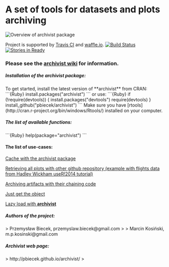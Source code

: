 A set of tools for datasets and plots archiving
=====================================================

![Overview of archivist package](https://raw.githubusercontent.com/pbiecek/archivist/master/archiwum.png)

Project is supported by [Travis CI](https://travis-ci.org/) and [waffle.io](https://waffle.io/).
[![Build Status](https://api.travis-ci.org/pbiecek/archivist.png)](https://travis-ci.org/pbiecek/archivist)
[![Stories in Ready](https://badge.waffle.io/pbiecek/archivist.png?label=READY)](http://waffle.io/pbiecek/archivist)


### Please see the  [archivist wiki](https://github.com/pbiecek/archivist/wiki) for information. 


<h5> Installation of the archivist package: </h5>
To get started, install the latest version of **archivist** from CRAN:
```{Ruby}
install.packages("archivist")
```
or use:
```{Ruby}
if (!require(devtools)) {
    install.packages("devtools")
    require(devtools)
}
install_github("pbiecek/archivist")
```
Make sure you have [rtools](http://cran.r-project.org/bin/windows/Rtools/) installed on your computer.

<h5> The list of available functions: </h5>
```{Ruby}
help(package="archivist")
```
<h4> The list of use-cases: </h4>

<a href="https://rawgit.com/pbiecek/archivist/master/vignettes/cacheUseCase.html">Cache with the archivist package</a>

<a href="https://rawgit.com/pbiecek/archivist/master/vignettes/accessibilityUseCase.html">Retrieving all plots with other github repository (example with flights data from Hadley Wickham useR!2014 tutorial)</a>

<a href="https://rawgit.com/pbiecek/archivist/master/vignettes/chainingUseCase.html">Archiving artifacts with their chaining code</a>

<a href="https://rawgit.com/pbiecek/archivist/master/vignettes/justGetIT.html">Just get the object</a>

[Lazy load with **archivist**](https://rawgit.com/pbiecek/archivist/master/vignettes/lazyLoadUseCase.html)

<h5> Authors of the project: </h5>
> Przemysław Biecek, przemyslaw.biecek@gmail.com
>
> Marcin Kosiński, m.p.kosinski@gmail.com


<h5> Archivist web page: </h5>
> http://pbiecek.github.io/archivist/
>
